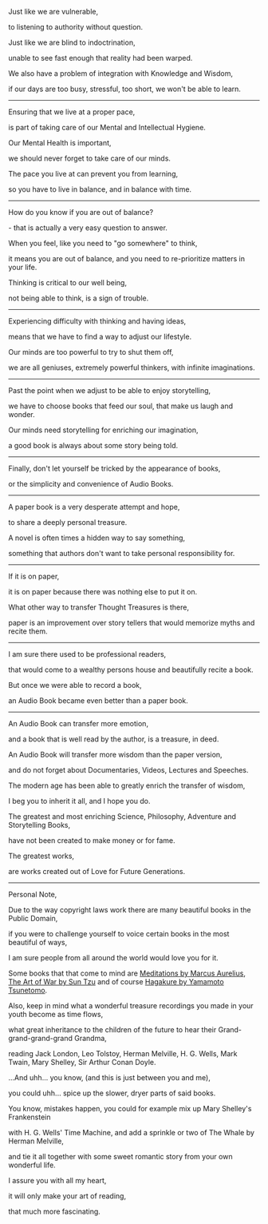 Just like we are vulnerable,

to listening to authority without question.

Just like we are blind to indoctrination,

unable to see fast enough that reality had been warped.

We also have a problem of integration with Knowledge and Wisdom,

if our days are too busy, stressful, too short, we won't be able to learn.

---

Ensuring that we live at a proper pace,

is part of taking care of our Mental and Intellectual Hygiene.

Our Mental Health is important,

we should never forget to take care of our minds.

The pace you live at can prevent you from learning,

so you have to live in balance, and in balance with time.

---

How do you know if you are out of balance?

\- that is actually a very easy question to answer.

When you feel, like you need to "go somewhere" to think,

it means you are out of balance, and you need to re-prioritize matters in your life.

Thinking is critical to our well being,

not being able to think, is a sign of trouble.

---

Experiencing difficulty with thinking and having ideas,

means that we have to find a way to adjust our lifestyle.

Our minds are too powerful to try to shut them off,

we are all geniuses, extremely powerful thinkers, with infinite imaginations.

---

Past the point when we adjust to be able to enjoy storytelling,

we have to choose books that feed our soul, that make us laugh and wonder.

Our minds need storytelling for enriching our imagination,

a good book is always about some story being told.

---

Finally, don't let yourself be tricked by the appearance of books,

or the simplicity and convenience of Audio Books.

---

A paper book is a very desperate attempt and hope,

to share a deeply personal treasure.

A novel is often times a hidden way to say something,

something that authors don't want to take personal responsibility for.

---

If it is on paper,

it is on paper because there was nothing else to put it on.

What other way to transfer Thought Treasures is there,

paper is an improvement over story tellers that would memorize myths and recite them.

---

I am sure there used to be professional readers,

that would come to a wealthy persons house and beautifully recite a book.

But once we were able to record a book,

an Audio Book became even better than a paper book.

---

An Audio Book can transfer more emotion,

and a book that is well read by the author, is a treasure, in deed.

An Audio Book will transfer more wisdom than the paper version,

and do not forget about Documentaries, Videos, Lectures and Speeches.

The modern age has been able to greatly enrich the transfer of wisdom,

I beg you to inherit it all, and I hope you do.

The greatest and most enriching Science, Philosophy, Adventure and Storytelling Books,

have not been created to make money or for fame.

The greatest works,

are works created out of Love for Future Generations.

---

Personal Note,

Due to the way copyright laws work there are many beautiful books in the Public Domain,

if you were to challenge yourself to voice certain books in the most beautiful of ways,

I am sure people from all around the world would love you for it.

Some books that that come to mind are [Meditations by Marcus Aurelius](https://en.wikipedia.org/wiki/Meditations), [The Art of War by Sun Tzu](https://en.wikipedia.org/wiki/The_Art_of_War) and of course [Hagakure by Yamamoto Tsunetomo](https://en.wikipedia.org/wiki/Hagakure).

Also, keep in mind what a wonderful treasure recordings you made in your youth become as time flows,

what great inheritance to the children of the future to hear their Grand-grand-grand-grand Grandma,

reading Jack London, Leo Tolstoy, Herman Melville, H. G. Wells, Mark Twain, Mary Shelley, Sir Arthur Conan Doyle.

...And uhh... you know, (and this is just between you and me),

you could uhh... spice up the slower, dryer parts of said books.

You know, mistakes happen, you could for example mix up Mary Shelley's Frankenstein

with H. G. Wells' Time Machine, and add a sprinkle or two of The Whale by Herman Melville,

and tie it all together with some sweet romantic story from your own wonderful life.

I assure you with all my heart,

it will only make your art of reading,

that much more fascinating.
